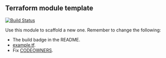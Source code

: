 ## Terraform module template

[![Build Status](https://travis-ci.com/telia-oss/terraform-module-template.svg?branch=master)](https://travis-ci.com/telia-oss/terraform-module-template)

Use this module to scaffold a new one. Remember to change the following:

- The build badge in the README.
- [example.tf](examples/default/example.tf).
- Fix [CODEOWNERS](CODEOWNERS).
